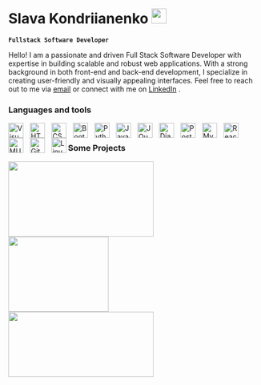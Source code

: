 # Slava Kondriianenko <img src="https://cdn-icons-png.flaticon.com/128/10061/10061906.png" width="30px">

**`Fullstack Software Developer`**

Hello! I am a passionate and driven Full Stack Software Developer with expertise in building scalable and robust web applications. With a strong background in both front-end and back-end development, I specialize in creating user-friendly and visually appealing interfaces.
Feel free to reach out to me via [email](mailto:vyacheslavkondriyanenko@gmail.com) or connect with me on [LinkedIn](https://www.linkedin.com/in/slava-kondriianenko/) .

### Languages and tools

<img align="left" alt="Visual Studio Code" width="30px" src="https://cdn.jsdelivr.net/gh/devicons/devicon/icons/vscode/vscode-original.svg" style="padding-right:10px;" />
<img align="left" alt="HTML5" width="30px" src="https://cdn.jsdelivr.net/gh/devicons/devicon/icons/html5/html5-original.svg" style="padding-right:10px;" />
<img align="left" alt="CSS3" width="30px" src="https://cdn.jsdelivr.net/gh/devicons/devicon/icons/css3/css3-original.svg" style="padding-right:10px;" />
<img align="left" alt="Bootstrap" width="30px" src="https://cdn.jsdelivr.net/gh/devicons/devicon/icons/bootstrap/bootstrap-original.svg" style="padding-right:10px;" />
<img align="left" alt="Python" width="30px" src="https://cdn.jsdelivr.net/gh/devicons/devicon/icons/python/python-original.svg" style="padding-right:10px;" />
<img align="left" alt="JavaScript" width="30px" src="https://cdn.jsdelivr.net/gh/devicons/devicon/icons/javascript/javascript-original.svg" style="padding-right:10px;" />
<img align="left" alt="JQuery" width="30px" src="https://cdn.jsdelivr.net/gh/devicons/devicon/icons/jquery/jquery-plain-wordmark.svg" style="padding-right:10px;" />
<img align="left" alt="Django" width="30px" src="https://cdn.jsdelivr.net/gh/devicons/devicon/icons/django/django-plain.svg" style="padding-right:10px;" />
<img align="left" alt="Postgre" width="30px" src="https://cdn.jsdelivr.net/gh/devicons/devicon/icons/postgresql/postgresql-original-wordmark.svg" style="padding-right:10px;" />
<img align="left" alt="Mysql" width="30px" src="https://cdn.jsdelivr.net/gh/devicons/devicon/icons/mysql/mysql-original-wordmark.svg" style="padding-right:10px;" />
<img align="left" alt="React" width="30px" src="https://cdn.jsdelivr.net/gh/devicons/devicon/icons/react/react-original.svg" style="padding-right:10px;"/>
<img align="left" alt="MUI" width="30px" src="https://cdn.jsdelivr.net/gh/devicons/devicon/icons/materialui/materialui-original.svg" style="padding-right:10px;"/>
<img align="left" alt="Git" width="30px" src="https://cdn.jsdelivr.net/gh/devicons/devicon/icons/git/git-original.svg" style="padding-right:10px;"/>
<img align="left" alt="Linux" width="30px" src="https://cdn.jsdelivr.net/gh/devicons/devicon/icons/linux/linux-original.svg" />

<br>

### Some Projects

[<img src="https://res.cloudinary.com/slava-cloud/image/upload/v1691496920/am-i-responsive-removebg-preview_xwquxl.png" width="290px" height="150px" style="padding-right:30px;">](https://ci-tvv-pp5.herokuapp.com/)
[<img src="https://res.cloudinary.com/slava-cloud/image/upload/v1691496921/am-i-responsive-4project-removebg-preview_wg3fnl.png" width="200px" height="150px" style="padding-right:30px;">](https://ci-tvv-pp5.herokuapp.com/)
[<img src="https://res.cloudinary.com/slava-cloud/image/upload/v1691497484/am-i-responsive__1_-removebg-preview_anxy07.png" width="290px" height="130px" >](https://viacheslav1510.github.io/Portfolio_Project_1-Explore_Ukraine/)
